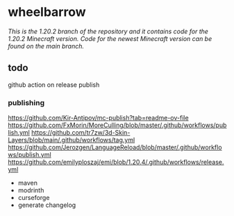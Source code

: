 # wheelbarrow

_This is the 1.20.2 branch of the repository and it contains code for the 1.20.2 Minecraft version. Code for the newest Minecraft version can be found on the main branch._

## todo

github action on release publish

### publishing

https://github.com/Kir-Antipov/mc-publish?tab=readme-ov-file
https://github.com/FxMorin/MoreCulling/blob/master/.github/workflows/publish.yml
https://github.com/tr7zw/3d-Skin-Layers/blob/main/.github/workflows/tag.yml
https://github.com/Jerozgen/LanguageReload/blob/master/.github/workflows/publish.yml
https://github.com/emilyploszaj/emi/blob/1.20.4/.github/workflows/release.yml

- maven
- modrinth
- curseforge
- generate changelog
